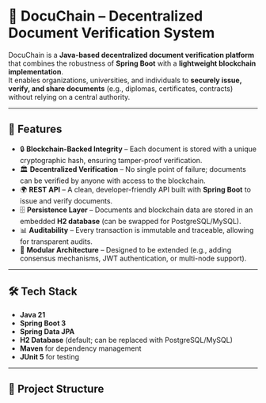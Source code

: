 # 📄 DocuChain – Decentralized Document Verification System

DocuChain is a **Java-based decentralized document verification platform** that combines the robustness of **Spring Boot** with a **lightweight blockchain implementation**.  
It enables organizations, universities, and individuals to **securely issue, verify, and share documents** (e.g., diplomas, certificates, contracts) without relying on a central authority.

---

## 🚀 Features

- 🔒 **Blockchain-Backed Integrity** – Each document is stored with a unique cryptographic hash, ensuring tamper-proof verification.  
- 🏛 **Decentralized Verification** – No single point of failure; documents can be verified by anyone with access to the blockchain.  
- 🌍 **REST API** – A clean, developer-friendly API built with **Spring Boot** to issue and verify documents.  
- 🗄 **Persistence Layer** – Documents and blockchain data are stored in an embedded **H2 database** (can be swapped for PostgreSQL/MySQL).  
- 📊 **Auditability** – Every transaction is immutable and traceable, allowing for transparent audits.  
- 🧩 **Modular Architecture** – Designed to be extended (e.g., adding consensus mechanisms, JWT authentication, or multi-node support).  

---

## 🛠 Tech Stack

- **Java 21**
- **Spring Boot 3**
- **Spring Data JPA**
- **H2 Database** (default; can be replaced with PostgreSQL/MySQL)
- **Maven** for dependency management
- **JUnit 5** for testing

---

## 📂 Project Structure

